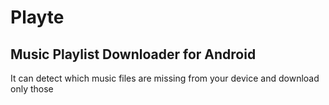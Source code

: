 # Playte

## **Music Playlist Downloader for Android**


It can detect which music files are missing from your device and download only those
